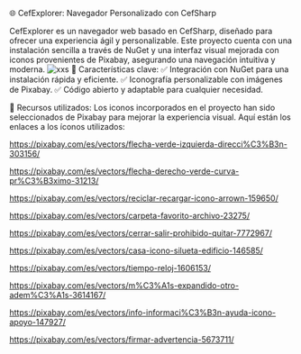 
🌐 CefExplorer: Navegador Personalizado con CefSharp

CefExplorer es un navegador web basado en CefSharp, diseñado para ofrecer una experiencia ágil y personalizable. Este proyecto cuenta con una instalación sencilla a través de NuGet y una interfaz visual mejorada con iconos provenientes de Pixabay, asegurando una navegación intuitiva y moderna.
![xxs](https://github.com/user-attachments/assets/699f9430-3f57-41c3-9aae-b065772abf92)
🔹 Características clave: ✅ Integración con NuGet para una instalación rápida y eficiente. ✅ Iconografía personalizable con imágenes de Pixabay. ✅ Código abierto y adaptable para cualquier necesidad.

📌 Recursos utilizados: Los iconos incorporados en el proyecto han sido seleccionados de Pixabay para mejorar la experiencia visual. Aquí están los enlaces a los íconos utilizados:

https://pixabay.com/es/vectors/flecha-verde-izquierda-direcci%C3%B3n-303156/

https://pixabay.com/es/vectors/flecha-derecho-verde-curva-pr%C3%B3ximo-31213/

https://pixabay.com/es/vectors/reciclar-recargar-icono-arrown-159650/

https://pixabay.com/es/vectors/carpeta-favorito-archivo-23275/

https://pixabay.com/es/vectors/cerrar-salir-prohibido-quitar-7772967/

https://pixabay.com/es/vectors/casa-icono-silueta-edificio-146585/

https://pixabay.com/es/vectors/tiempo-reloj-1606153/

https://pixabay.com/es/vectors/m%C3%A1s-expandido-otro-adem%C3%A1s-3614167/

https://pixabay.com/es/vectors/info-informaci%C3%B3n-ayuda-icono-apoyo-147927/

https://pixabay.com/es/vectors/firmar-advertencia-5673711/
